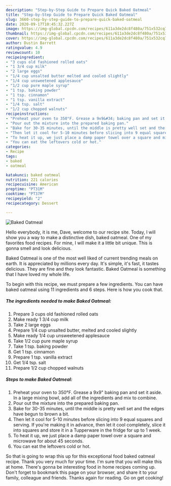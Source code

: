 ```yaml
---
description: "Step-by-Step Guide to Prepare Quick Baked Oatmeal"
title: "Step-by-Step Guide to Prepare Quick Baked Oatmeal"
slug: 3660-step-by-step-guide-to-prepare-quick-baked-oatmeal
date: 2020-09-17T10:45:32.227Z
image: https://img-global.cpcdn.com/recipes/611a3de2dc8f480a/751x532cq70/baked-oatmeal-recipe-main-photo.jpg
thumbnail: https://img-global.cpcdn.com/recipes/611a3de2dc8f480a/751x532cq70/baked-oatmeal-recipe-main-photo.jpg
cover: https://img-global.cpcdn.com/recipes/611a3de2dc8f480a/751x532cq70/baked-oatmeal-recipe-main-photo.jpg
author: Dustin Barrett
ratingvalue: 4.9
reviewcount: 10
recipeingredient:
- "3 cups old fashioned rolled oats"
- "1 3/4 cup milk"
- "2 large eggs"
- "1/4 cup unsalted butter melted and cooled slightly"
- "1/4 cup unsweetened applesauce"
- "1/2 cup pure maple syrup"
- "1 tsp. baking powder"
- "1 tsp. cinnamon"
- "1 tsp. vanilla extract"
- "1/4 tsp. salt"
- "1/2 cup chopped walnuts"
recipeinstructions:
- "Preheat your oven to 350°F. Grease a 9x9&#34; baking pan and set it aside. In a large mixing bowl, add all of the ingredients and mix to combine."
- "Pour out the mixture into the prepared baking pan."
- "Bake for 30-35 minutes, until the middle is pretty well set and the edges have begun to brown a bit."
- "Then let it cool for 5-10 minutes before slicing into 9 equal squares and serving. If you&#39;re making it in advance, then let it cool completely, slice it into squares and store it in a Tupperware in the fridge for up to 1 week."
- "To heat it up, we just place a damp paper towel over a square and microwave for about 45 seconds."
- "You can eat the leftovers cold or hot."
categories:
- Recipe
tags:
- baked
- oatmeal

katakunci: baked oatmeal 
nutrition: 221 calories
recipecuisine: American
preptime: "PT31M"
cooktime: "PT37M"
recipeyield: "2"
recipecategory: Dessert

---
```



![Baked Oatmeal](https://img-global.cpcdn.com/recipes/611a3de2dc8f480a/751x532cq70/baked-oatmeal-recipe-main-photo.jpg)

Hello everybody, it is me, Dave, welcome to our recipe site. Today, I will show you a way to make a distinctive dish, baked oatmeal. One of my favorites food recipes. For mine, I will make it a little bit unique. This is gonna smell and look delicious.



Baked Oatmeal is one of the most well liked of current trending meals on earth. It is appreciated by millions every day. It's simple, it's fast, it tastes delicious. They are fine and they look fantastic. Baked Oatmeal is something that I have loved my whole life.


To begin with this recipe, we must prepare a few ingredients. You can have baked oatmeal using 11 ingredients and 6 steps. Here is how you cook that.

<!--inarticleads1-->

##### The ingredients needed to make Baked Oatmeal:

1. Prepare 3 cups old fashioned rolled oats
1. Make ready 1 3/4 cup milk
1. Take 2 large eggs
1. Prepare 1/4 cup unsalted butter, melted and cooled slightly
1. Make ready 1/4 cup unsweetened applesauce
1. Take 1/2 cup pure maple syrup
1. Take 1 tsp. baking powder
1. Get 1 tsp. cinnamon
1. Prepare 1 tsp. vanilla extract
1. Get 1/4 tsp. salt
1. Prepare 1/2 cup chopped walnuts




<!--inarticleads2-->

##### Steps to make Baked Oatmeal:

1. Preheat your oven to 350°F. Grease a 9x9&#34; baking pan and set it aside. In a large mixing bowl, add all of the ingredients and mix to combine.
1. Pour out the mixture into the prepared baking pan.
1. Bake for 30-35 minutes, until the middle is pretty well set and the edges have begun to brown a bit.
1. Then let it cool for 5-10 minutes before slicing into 9 equal squares and serving. If you&#39;re making it in advance, then let it cool completely, slice it into squares and store it in a Tupperware in the fridge for up to 1 week.
1. To heat it up, we just place a damp paper towel over a square and microwave for about 45 seconds.
1. You can eat the leftovers cold or hot.




So that is going to wrap this up for this exceptional food baked oatmeal recipe. Thank you very much for your time. I'm sure that you will make this at home. There's gonna be interesting food in home recipes coming up. Don't forget to bookmark this page on your browser, and share it to your family, colleague and friends. Thanks again for reading. Go on get cooking!
